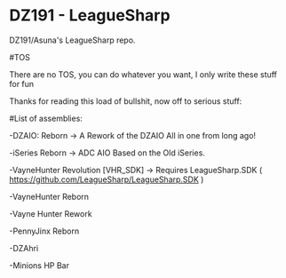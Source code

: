 DZ191 - LeagueSharp
===========

DZ191/Asuna's LeagueSharp repo. 

#TOS

There are no TOS, you can do whatever you want, I only write these stuff for fun

Thanks for reading this load of bullshit, now off to serious stuff:

#List of assemblies:

-DZAIO: Reborn -> A Rework of the DZAIO All in one from long ago!

-iSeries Reborn -> ADC AIO Based on the Old iSeries.

-VayneHunter Revolution [VHR_SDK] -> Requires LeagueSharp.SDK ( https://github.com/LeagueSharp/LeagueSharp.SDK )

-VayneHunter Reborn

-Vayne Hunter Rework

-PennyJinx Reborn

-DZAhri

-Minions HP Bar
